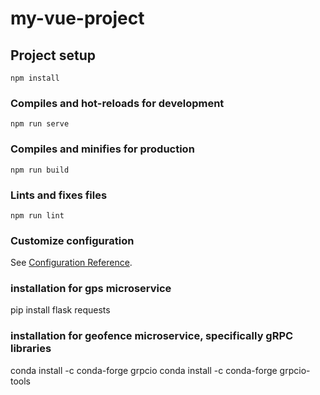 # my-vue-project

## Project setup
```
npm install
```

### Compiles and hot-reloads for development
```
npm run serve
```

### Compiles and minifies for production
```
npm run build
```

### Lints and fixes files
```
npm run lint
```

### Customize configuration
See [Configuration Reference](https://cli.vuejs.org/config/).


### installation for gps microservice
pip install flask requests

### installation for geofence microservice, specifically gRPC libraries 
conda install -c conda-forge grpcio
conda install -c conda-forge grpcio-tools